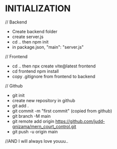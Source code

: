 # INITIALIZATION

// Backend

- Create backend folder
- create server.js
- cd .. then npm init
- in package.json, "main": "server.js"

// Frontend

- cd .. then npx create vite@latest frontend
- cd frontend npm install
- copy .gitignore from frontend to backend

// Github

- git init
- create new repository in github
- git add .
- git commit -m "first commit" (copied from github)
- git branch -M main
- git remote add origin https://github.com/judd-gnizama/mern_court_control.git
- git push -u origin main

//AND I will always love youuu..
